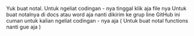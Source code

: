 Yuk buat notal. Untuk ngeliat codingan - nya tinggal klik aja file nya
Untuk buat notalnya di docs atau word aja nanti dikirim ke grup line
GitHub ini cuman untuk kalian ngeliat codingan - nya aja
( Untuk buat notal functions nanti gue aja )
